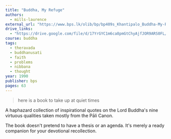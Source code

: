 ```yaml
---
title: "Buddha, My Refuge"
authors:
  - mills-laurence
external_url: "https://www.bps.lk/olib/bp/bp409s_Khantipalo_Buddha-My-Refuge.pdf"
drive_links:
  - "https://drive.google.com/file/d/17YrGYC1m6ca8pmGtChyAjfJOR9ARS0FL/view?usp=drivesdk"
course: buddha
tags:
  - theravada
  - buddhanusati
  - faith
  - problems
  - nibbana
  - thought
year: 1990
publisher: bps
pages: 63
---
```


> here is a book to take up at quiet times

A haphazard collection of inspirational quotes on the Lord Buddha's nine virtuous qualities taken mostly from the Pāli Canon.

The book doesn't pretend to have a thesis or an agenda. It's merely a ready companion for your devotional recollection.


